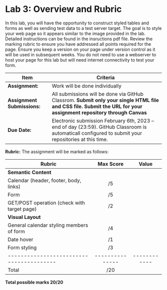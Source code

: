 # Lab 3: Overview and Rubric

In this lab, you will have the opportunity to construct styled tables and forms as well as sending test data to a test server target.  The goal is to style your web page so it appears similar to the image provided in the lab.  Detailed instructions can be found in the insructions pdf file.  Review the marking rubric to ensure you have addressed all points required for the page.  Ensure you keep a version on your page under version control as it will be used in subsequent weeks.  You do not need to use a webserver to host your page for this lab but will need internet connectivity to test your form.  


| **Item**            | **Criteria** |
|----------------|---------------|
|**Assignment:** | Work will be done individually|
|**Assignment Submissions:**| All submissions will be done via GitHub Classrom. **Submit only your single HTML file and CSS file. Submit the URL for your assignment repository through Canvas**|
|**Due Date:**| Electronic submission February 6th, 2023 – end of day (23:59).  GitHub Classroom is automaticall configured to submit your repositories at this time.|


**Rubric:** The assignment will be marked as follows:

| **Rubric**                             | **Max Score** | **Value**  |
|----------------------------------------|:-------------:|:----------:|
| **Semantic Content**                   |               |            | 
| Calendar (header, footer, body, links) |	/5           |            |
| Form					                 |	/5           |            |
| GET/POST operation (check with target page)	| /2     |            | 
| **Visual Layout**                      |               |            | 
| General calendar styling members of form | /4          |            | 
|	Date hover	                         | /1            |            | 
| Form styling	                         | /3            |            | 
|----------------------------------------|---------------|------------|
|Total                                   |       /20     |            |
				

**Total possible marks 20/20**
